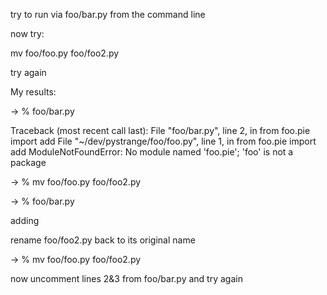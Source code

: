 try to run via foo/bar.py from the command line

now try:

mv foo/foo.py foo/foo2.py

try again


My results:

-> % foo/bar.py


Traceback (most recent call last):
  File "foo/bar.py", line 2, in <module>
    from foo.pie import add
  File "~/dev/pystrange/foo/foo.py", line 1, in <module>
    from foo.pie import add
ModuleNotFoundError: No module named 'foo.pie'; 'foo' is not a package


-> % mv foo/foo.py foo/foo2.py


-> % foo/bar.py


adding

rename foo/foo2.py back to its original name

-> % mv foo/foo.py foo/foo2.py

now uncomment lines 2&3 from foo/bar.py and try again

